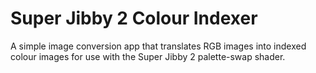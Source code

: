 # Super Jibby 2 Colour Indexer

A simple image conversion app that translates RGB images into indexed colour images for use with the Super Jibby 2 palette-swap shader.
